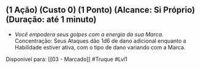 ## (1 Ação) (Custo 0) (1 Ponto) (Alcance: Si Próprio) (Duração: até 1 minuto)

- *Você empodera seus golpes com a energia da sua Marca.* Concentração: Seus Ataques dão 1d6 de dano adicional enquanto a Habilidade estiver ativa, com o tipo de dano variando com a Marca.

Disponível para: [[03 - Marcado]]
#Truque #Lvl1